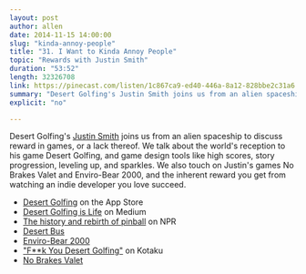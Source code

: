 ```yaml
---
layout: post
author: allen
date: 2014-11-15 14:00:00
slug: "kinda-annoy-people"
title: "31. I Want to Kinda Annoy People"
topic: "Rewards with Justin Smith"
duration: "53:52"
length: 32326708
link: https://pinecast.com/listen/1c867ca9-ed40-446a-8a12-828bbe2c31a6.mp3?source=rss&amp;aid=21ec83be-1e0f-4380-b94c-0e3686e7b636.mp3
summary: "Desert Golfing's Justin Smith joins us from an alien spaceship to discuss reward in games, or a lack thereof. We talk about the world's reception to his game Desert Golfing, and game design tools like high scores, story progression, leveling up, and sparkles. We also touch on Justin's games No Brakes Valet and Enviro-Bear 2000, and the inherent reward you get from watching an indie developer you love succeed."
explicit: "no"

---
```


Desert Golfing's [Justin Smith](https://twitter.com/manbearcar) joins us from an alien spaceship to discuss reward in games, or a lack thereof. We talk about the world's reception to his game Desert Golfing, and game design tools like high scores, story progression, leveling up, and sparkles. We also touch on Justin's games No Brakes Valet and Enviro-Bear 2000, and the inherent reward you get from watching an indie developer you love succeed.

- [Desert Golfing](https://itunes.apple.com/ca/app/desert-golfing/id902062673?mt=8) on the App Store
- [Desert Golfing is Life](https://medium.com/@toastyken/desert-golfing-is-life-7e4ab2bf7d7a) on Medium
- [The history and rebirth of pinball](http://www.npr.org/2014/05/03/309213575/once-scorned-as-a-racket-pinball-remade-itself-as-game-of-skill) on NPR
- [Desert Bus](http://www.polygon.com/2013/7/10/4510388/why-teller-created-desert-bus-the-worst-video-game-in-history)
- [Enviro-Bear 2000](http://www.enviro-bear.com/)
- ["F**k You Desert Golfing"](http://kotaku.com/f-k-you-desert-golfing-aka-the-worst-best-game-in-th-1633266512) on Kotaku
- [No Brakes Valet](http://valet.captain-games.com/)
